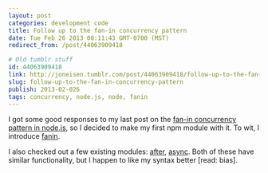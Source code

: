 ```yaml
---
layout: post
categories: development code
title: Follow up to the fan-in concurrency pattern
date: Tue Feb 26 2013 08:11:43 GMT-0700 (MST)
redirect_from: /post/44063909418

# Old tumblr stuff
id: 44063909418
link: http://joneisen.tumblr.com/post/44063909418/follow-up-to-the-fan-in-concurrency-pattern
slug: follow-up-to-the-fan-in-concurrency-pattern
publish: 2013-02-026
tags: concurrency, node.js, node, fanin
---
```



I got some good responses to my last post on the [fan-in concurrency pattern in node.js](http://joneisen.me/post/43961435963), so I decided to make my first npm module with it. To wit, I introduce [fanin](http://npmjs.org/package/fanin/1.0.5).

I also checked out a few existing modules: [after](https://npmjs.org/package/after), [async](https://npmjs.org/package/async). Both of these have similar functionality, but I happen to like my syntax better [read: bias].


